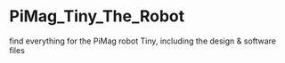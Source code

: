 # PiMag_Tiny_The_Robot
find everything for the PiMag robot Tiny, including the design &amp; software files

